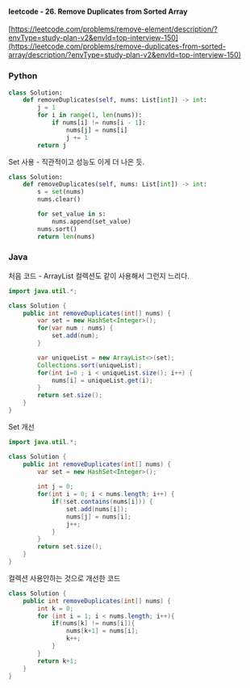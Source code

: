 #### leetcode - 26. Remove Duplicates from Sorted Array
[https://leetcode.com/problems/remove-element/description/?envType=study-plan-v2&envId=top-interview-150](https://leetcode.com/problems/remove-duplicates-from-sorted-array/description/?envType=study-plan-v2&envId=top-interview-150)

### Python


```py
class Solution:
    def removeDuplicates(self, nums: List[int]) -> int:
        j = 1
        for i in range(1, len(nums)):
            if nums[i] != nums[i - 1]:
                nums[j] = nums[i]
                j += 1
        return j
```

Set 사용 - 직관적이고 성능도 이게 더 나은 듯.
```py
class Solution:
    def removeDuplicates(self, nums: List[int]) -> int:
        s = set(nums)
        nums.clear()

        for set_value in s:
            nums.append(set_value)
        nums.sort()
        return len(nums)
```

 
### Java

처음 코드 - ArrayList 컬렉션도 같이 사용해서 그런지 느리다.
```java
import java.util.*;

class Solution {
    public int removeDuplicates(int[] nums) {
        var set = new HashSet<Integer>();
        for(var num : nums) {
            set.add(num);
        }

        var uniqueList = new ArrayList<>(set);
        Collections.sort(uniqueList);
        for(int i=0 ; i < uniqueList.size(); i++) {
            nums[i] = uniqueList.get(i);
        }
        return set.size();
    }
}
```

Set 개선
```java
import java.util.*;

class Solution {
    public int removeDuplicates(int[] nums) {
        var set = new HashSet<Integer>();
        
        int j = 0;
        for(int i = 0; i < nums.length; i++) {
            if(!set.contains(nums[i])) {
                set.add(nums[i]);
                nums[j] = nums[i];
                j++;
            }
        }
        return set.size();
    }
}
```

컬렉션 사용안하는 것으로 개선한 코드
```java
class Solution {
    public int removeDuplicates(int[] nums) {
        int k = 0;
        for (int i = 1; i < nums.length; i++){
            if(nums[k] != nums[i]){
                nums[k+1] = nums[i];
                k++;
            }
        }
        return k+1;
    }
}
```
